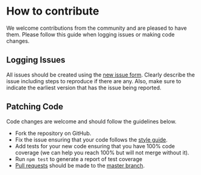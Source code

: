 # How to contribute
We welcome contributions from the community and are pleased to have them.
Please follow this guide when logging issues or making code changes.

## Logging Issues
All issues should be created using the
[new issue form](https://github.com/spumko/bell/issues/new). Clearly describe
the issue including steps to reproduce if there are any. Also, make sure to
indicate the earliest version that has the issue being reported.

## Patching Code

Code changes are welcome and should follow the guidelines below.

* Fork the repository on GitHub.
* Fix the issue ensuring that your code follows the
  [style guide](https://github.com/spumko/hapi/blob/master/docs/Style.md).
* Add tests for your new code ensuring that you have 100% code coverage
  (we can help you reach 100% but will not merge without it).
* Run `npm test` to generate a report of test coverage
* [Pull requests](http://help.github.com/send-pull-requests/) should be
  made to the [master branch](https://github.com/spumko/bell/tree/master).
